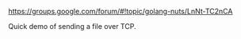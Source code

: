 https://groups.google.com/forum/#!topic/golang-nuts/LnNt-TC2nCA

Quick demo of sending a file over TCP.
